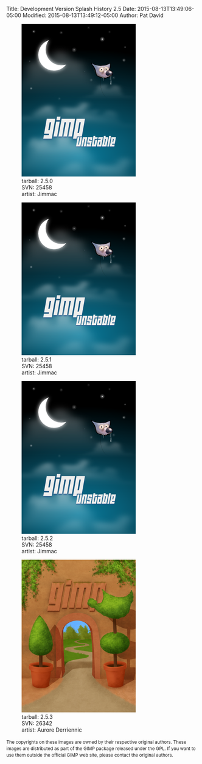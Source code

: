 Title: Development Version Splash History 2.5
Date: 2015-08-13T13:49:06-05:00
Modified: 2015-08-13T13:49:12-05:00
Author: Pat David



<figure>
<img src="images/gimp-splash-r25458.png" alt="tarball: 2.5.0">
<figcaption>
tarball: 2.5.0<br>SVN: 25458<br>artist: Jimmac
</figcaption>
</figure>
  
<figure>
<img src="images/gimp-splash-r25458.png" alt="tarball: 2.5.1">
<figcaption>
tarball: 2.5.1<br>SVN: 25458<br>artist: Jimmac
</figcaption>
</figure>
  
<figure>
<img src="images/gimp-splash-r25458.png" alt="tarball: 2.5.2">
<figcaption>
tarball: 2.5.2<br>SVN: 25458<br>artist: Jimmac
</figcaption>
</figure>
  
<figure>
<img src="images/gimp-splash-r26342.png" alt="tarball: 2.5.3">
<figcaption>
tarball: 2.5.3<br>SVN: 26342<br>artist: Aurore Derriennic
</figcaption>
</figure>
  

<small>The copyrights on these images are owned by their respective
original authors. These images are distributed as part of the GIMP
package released under the GPL. If you want to use them outside the
official GIMP web site, please contact the original
authors.</small>
